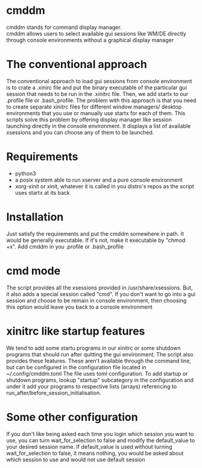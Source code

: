 # cmddm
cmddm stands for command display manager.  
cmddm allows users to select available gui sessions like WM/DE directly through console environments without a graphical display manager

# The conventional approach
The conventional approach to load gui sessions from console environment is to crate a .xinirc file and put the binary executable of the particular gui session that needs to be run in the .xinitrc file. Then, we add startx to our .profile file or .bash\_profile. The problem with this approach is that you need to create separate xinitrc files for different window managers/ desktop environments that you use or manually use startx for each of them. This scripts solve this problem by offering display manager like session launching directly in the console environment. It displays a list of available xsessions and you can choose any of them to be launched.

# Requirements
- python3
- a posix system able to run xserver and a pure console environment
- xorg-xinit or xinit, whatever it is called in you distro's repos as the script uses startx at its back

# Installation
Just satisfy the requirements and put the cmddm somewhere in path. It would be generally executable. If it's not, make it executable by "chmod +x". Add cmddm in you .profile or .bash\_profile

# cmd mode
The script provides all the xsessions provided in /usr/share/xsessions. But, it also adds a special session called "cmd". If you don't want to go into a gui session and choose to be remain in console environment, then choosing this option would leave you back to a console environment

# xinitrc like startup features
We tend to add some startu programs in our xinitrc or some shutdown programs that should run after quitting the gui environment. The script also provides these features. These aren't available through the command line, but can be configured in the configuration file located in ~/.config/cmddm.toml The file uses toml configuration. To add startup or shutdown programs, lookup "startup" subcategory in the configuration and under it add your programs to respective lists (arrays) referencing to run\_after/before\_session\_initialisation.

# Some other configuration
If you don't like being asked each time you login which session you want to use, you can turn wait\_for\_selection to false and modify the default\_value to your desired session name. If default\_value is used without turning wait\_for\_selection to false, it means nothing, you would be asked about which session to use and would not use default session
